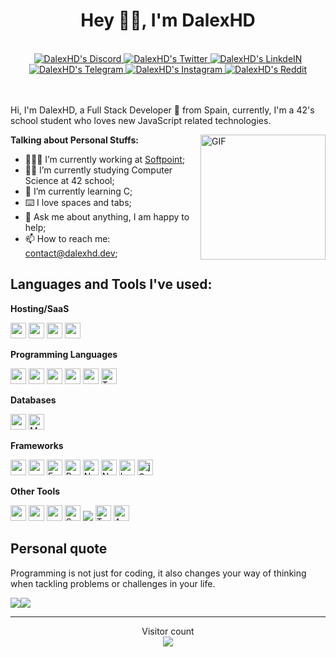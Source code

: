 <div align="center">
<h1>Hey 👋🏽, I'm DalexHD</h1>
<br/>
<a href="https://discordapp.com/users/199913047203119104" target="_blank">
  <img alt="DalexHD's Discord" src="https://img.shields.io/badge/DalexHD%20-%237289DA.svg?&style=for-the-badge&logo=discord&logoColor=white" />
</a>
<a href="https://twitter.com/DalexHDYT" target="_blank">
  <img alt="DalexHD's Twitter" src="https://img.shields.io/badge/DalexHD%20-%231DA1F2.svg?&style=for-the-badge&logo=Twitter&logoColor=white" />
</a>
<a href="https://www.linkedin.com/in/alex-borbolla/" target="_blank">
  <img alt="DalexHD's LinkdeIN" src="https://img.shields.io/badge/linkedin%20-%230077B5.svg?&style=for-the-badge&logo=linkedin&logoColor=white" />
</a>
<a href="https://t.me/dalexhd" target="_blank">
  <img alt="DalexHD's Telegram"  src="https://img.shields.io/badge/Telegram-2CA5E0?style=for-the-badge&logo=telegram&logoColor=white" />
</a>
<a href="https://www.instagram.com/borbolla99/" target="_blank">
  <img alt="DalexHD's Instagram"  src="https://img.shields.io/badge/borbolla99%20-%23E4405F.svg?&style=for-the-badge&logo=Instagram&logoColor=white" />
</a>
<a href="https://www.reddit.com/user/DalexHD/" target="_blank">
  <img alt="DalexHD's Reddit" src="https://img.shields.io/badge/Reddit-FF4500?style=for-the-badge&logo=reddit&logoColor=white" />
</a>
</div>

<br/>
<br/>


Hi, I'm DalexHD, a Full Stack Developer 🚀 from Spain, currently, I'm a 42's school student who loves new JavaScript related technologies.

<img align="right" alt="GIF" height="200" src="https://media.giphy.com/media/pzmbXFDiRbEEk1vCtP/giphy.gif" />
  
**Talking about Personal Stuffs:**

- 👨🏽‍💻 I’m currently working at [Softpoint](https://softpoint.es/en/);
- 👨‍🎓 I’m currently studying Computer Science at 42 school;
- 🌱 I’m currently learning C;
- ⌨️ I love spaces and tabs;
- 💬 Ask me about anything, I am happy to help;
- 📫 How to reach me: contact@dalexhd.dev;

## Languages and Tools I've used:

**Hosting/SaaS**

<img height="25" src="https://img.shields.io/badge/heroku%20-%23430098.svg?&style=for-the-badge&logo=heroku&logoColor=white"> <img height="25" src="https://img.shields.io/badge/azure%20-%230072C6.svg?&style=for-the-badge&logo=azure-devops&logoColor=white"> <img height="25" src="https://img.shields.io/badge/AWS%20-%23FF9900.svg?&style=for-the-badge&logo=amazon-aws&logoColor=white"> <img height="25" src="https://img.shields.io/badge/firebase%20-%23039BE5.svg?&style=for-the-badge&logo=firebase">

**Programming Languages**

<img height="25" src="https://img.shields.io/badge/php-%23777BB4.svg?&style=for-the-badge&logo=php&logoColor=white"> <img height="25" src="https://img.shields.io/badge/javascript%20-%23323330.svg?&style=for-the-badge&logo=javascript&logoColor=%23F7DF1E"> <img height="25" src="https://img.shields.io/badge/shell_script%20-%23121011.svg?&style=for-the-badge&logo=gnu-bash&logoColor=white"> <img height="25" src="https://img.shields.io/badge/node.js%20-%2343853D.svg?&style=for-the-badge&logo=node.js&logoColor=white"> <img height="25" src="https://img.shields.io/badge/c%20-%2300599C.svg?&style=for-the-badge&logo=c&logoColor=white"> <img height="25" alt="TypeScript" src="https://img.shields.io/badge/typescript%20-%23007ACC.svg?&style=for-the-badge&logo=typescript&logoColor=white"/>

**Databases**

<img height="25" src="https://img.shields.io/badge/mysql-%2300f.svg?&style=for-the-badge&logo=mysql&logoColor=white"> <img height="25"  alt="MongoDB" src ="https://img.shields.io/badge/MongoDB-%234ea94b.svg?&style=for-the-badge&logo=mongodb&logoColor=white"/>

**Frameworks**

<img height="25" src="https://img.shields.io/badge/vuejs%20-%2335495e.svg?&style=for-the-badge&logo=vue.js&logoColor=%234FC08D"> <img height="25" src="https://img.shields.io/badge/react%20-%2320232a.svg?&style=for-the-badge&logo=react&logoColor=%2361DAFB">  <img height="25" alt="Express.js" src="https://img.shields.io/badge/express.js%20-%23404d59.svg?&style=for-the-badge"/> <img height="25" alt="Bootstrap" src="https://img.shields.io/badge/bootstrap%20-%23563D7C.svg?&style=for-the-badge&logo=bootstrap&logoColor=white"/> <img height="25"  alt="NuxtJS" src="https://img.shields.io/badge/NuxtJS%20-black.svg?&style=for-the-badge&logo=NuxtJS&logoColor=white"/> <img height="25"  alt="Next JS" src="https://img.shields.io/badge/next%20js%20-%23000000.svg?&style=for-the-badge&logo=next.js&logoColor=white"/> <img height="25" alt="Laravel" src="https://img.shields.io/badge/laravel%20-%23FF2D20.svg?&style=for-the-badge&logo=laravel&logoColor=white"/> <img height="25" alt="jQuery" src="https://img.shields.io/badge/jquery%20-%230769AD.svg?&style=for-the-badge&logo=jquery&logoColor=white"/>

**Other Tools**

<img height="25" src="https://img.shields.io/badge/docker%20-%230db7ed.svg?&style=for-the-badge&logo=docker&logoColor=white"> <img height="25" src="https://img.shields.io/badge/git%20-%23F05033.svg?&style=for-the-badge&logo=git&logoColor=white"> <img height="25" src="https://img.shields.io/badge/WordPress%20-%23117AC9.svg?&style=for-the-badge&logo=WordPress&logoColor=white"> <img height="25" alt="Spotify" src="https://img.shields.io/badge/Spotify-1ED760?style=for-the-badge&logo=spotify&logoColor=white" /> <img aheight="25"  lt="Raspberry Pi" src="https://img.shields.io/badge/-Raspberry%20Pi-C51A4A?style=for-the-badge&logo=Raspberry-Pi"/> <img height="25"  alt="Trello" src="https://img.shields.io/badge/Trello%20-%23026AA7.svg?&style=for-the-badge&logo=Trello&logoColor=white"/> <img height="25" alt="Arduino" src="https://img.shields.io/badge/-Arduino-00979D?style=for-the-badge&logo=Arduino&logoColor=white"/>

## Personal quote
Programming is not just for coding, it also changes your way of thinking when tackling problems or challenges in your life.

<div align="center">
  <div style="display: flex; align-items: flex-start;">
    <img src="https://badge42.herokuapp.com/api/stats/aborboll?privacyEmail=true&darkmode=true" />
    <img src="https://github-readme-stats.vercel.app/api/top-langs/?username=dalexhd&layout=compact&title_color=ffffff&icon_color=34abeb&text_color=daf7dc&bg_color=151515" />
  </div>
</div>

<hr>
<p align="center"> 
  Visitor count<br>
  <img src="https://profile-counter.glitch.me/dalexhd/count.svg" />
</p>

